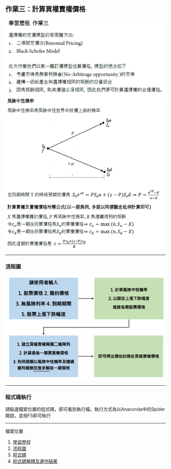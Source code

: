 ## 作業三：計算買權賣權價格
![image](https://github.com/BensonLai/Financial-Enginnering/blob/master/HW3/p1.PNG)
![image](https://github.com/BensonLai/Financial-Enginnering/blob/master/HW3/p2.PNG)

***
### 流程圖
![image](https://github.com/BensonLai/Financial-Enginnering/blob/master/HW3/Flow%20Chart%20HW3.PNG)
***
### 程式碼執行
請點選檔案位置的程式碼，即可看到執行檔。執行方式為以Anaconda中的Spider開啟，並按F5即可執行






***
檔案位置
1. [學習歷程](https://github.com/BensonLai/Financial-Enginnering/blob/master/HW3/Learning%20Process.pdf)
2. [流程圖](https://github.com/BensonLai/Financial-Enginnering/blob/master/HW3/Flow%20Chart%20HW3.PNG)
3. [程式碼](https://github.com/BensonLai/Financial-Enginnering/blob/master/HW3/Codes%20HW3.py)
4. [程式碼解釋及運作結果](https://github.com/BensonLai/Financial-Enginnering/blob/master/HW3/Code%20Description%20and%20Results.ipynb)

